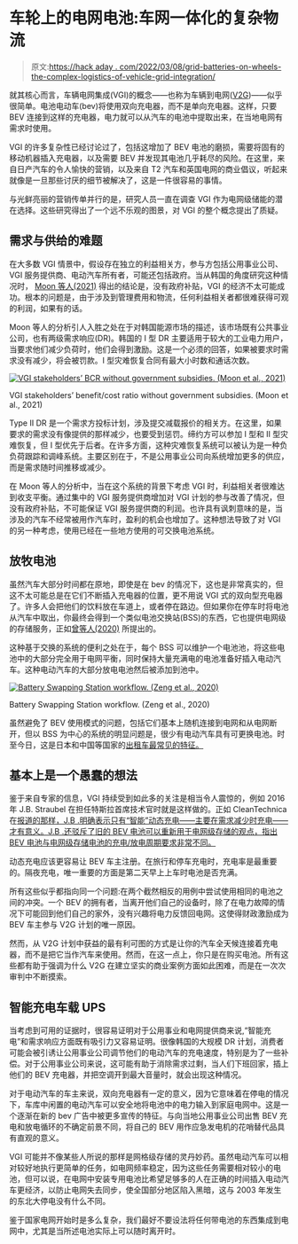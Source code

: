 # 车轮上的电网电池:车网一体化的复杂物流

> 原文:[https://hack aday . com/2022/03/08/grid-batteries-on-wheels-the-complex-logistics-of-vehicle-grid-integration/](https://hackaday.com/2022/03/08/grid-batteries-on-wheels-the-complicated-logistics-of-vehicle-grid-integration/)

就其核心而言，车辆电网集成(VGI)的概念——也称为车辆到电网([V2G](https://en.wikipedia.org/wiki/Vehicle-to-grid))——似乎很简单。电池电动车(bev)将使用双向充电器，而不是单向充电器。这样，只要 BEV 连接到这样的充电器，电力就可以从汽车的电池中提取出来，在当地电网有需求时使用。

VGI 的许多复杂性已经讨论过了，包括这增加了 BEV 电池的磨损，需要将固有的移动机器插入充电器，以及需要 BEV 并发现其电池几乎耗尽的风险。在这里，来自日产汽车的令人愉快的营销，以及来自 T2 汽车和英国电网的商业倡议，听起来就像是一旦那些讨厌的细节被解决了，这是一件很容易的事情。

与光鲜亮丽的营销传单并行的是，研究人员一直在调查 VGI 作为电网级储能的潜在选择。这些研究得出了一个远不乐观的图景，对 VGI 的整个概念提出了质疑。

## 需求与供给的难题

在大多数 VGI 情景中，假设存在独立的利益相关方，参与方包括公用事业公司、VGI 服务提供商、电动汽车所有者，可能还包括政府。当从韩国的角度研究这种情况时， [Moon 等人(2021)](https://www.mdpi.com/1996-1073/14/3/761/htm) 得出的结论是，没有政府补贴，VGI 的经济不太可能成功。根本的问题是，由于涉及到管理费用和物流，任何利益相关者都很难获得可观的利润，如果有的话。

Moon 等人的分析引人入胜之处在于对韩国能源市场的描述，该市场既有公共事业公司，也有两级需求响应(DR)。韩国的 I 型 DR 主要适用于较大的工业电力用户，当要求他们减少负荷时，他们会得到激励。这是一个必须的回答，如果被要求时需求没有减少，将会被罚款。I 型灾难恢复合同有最大小时数和通话次数。

[![VGI stakeholders’ BCR without government subsidies. (Moon et al., 2021)](../Images/7c26191d8f055b2a02c8fd5540d057ec.png)](https://hackaday.com/wp-content/uploads/2022/02/VGI_stakeholders_BCR_without_subsidies_moon_et_al.png)

VGI stakeholders’ benefit/cost ratio without government subsidies. (Moon et al., 2021)

Type II DR 是一个需求方投标计划，涉及提交减载报价的相关方。在这里，如果要求的需求没有像提供的那样减少，也要受到惩罚。缔约方可以参加 I 型和 II 型灾难恢复，但 I 型优先于后者。在许多方面，这种灾难恢复系统可以被认为是一种负负荷跟踪和调峰系统。主要区别在于，不是公用事业公司向系统增加更多的供应，而是需求随时间推移或减少。

在 Moon 等人的分析中，当在这个系统的背景下考虑 VGI 时，利益相关者很难达到收支平衡。通过集中的 VGI 服务提供商增加对 VGI 计划的参与改善了情况，但没有政府补贴，不可能保证 VGI 服务提供商的利润。也许具有讽刺意味的是，当涉及的汽车不经常被用作汽车时，盈利的机会也增加了。这种想法导致了对 VGI 的另一种考虑，使用已经在一些地方使用的可交换电池系统。

## 放牧电池

虽然汽车大部分时间都在原地，即使是在 bev 的情况下，这也是非常真实的，但这不太可能总是在它们不断插入充电器的位置，更不用说 VGI 式的双向型充电器了。许多人会把他们的饮料放在车道上，或者停在路边。但如果你在停车时将电池从汽车中取出，你最终会得到一个类似电池交换站(BSS)的东西，它也提供电网级的存储服务，正如[曾等人(2020)](https://www.mdpi.com/2076-3417/10/22/8023/htm) 所提出的。

这种基于交换的系统的便利之处在于，每个 BSS 可以维护一个电池池，将这些电池中的大部分完全用于电网平衡，同时保持大量充满电的电池准备好插入电动汽车。这种电动汽车的大部分放电电池然后被添加到池中。

[![Battery Swapping Station workflow. (Zeng et al., 2020)](../Images/31a20ffc10c51806c9e6e3f8c709161f.png)](https://hackaday.com/wp-content/uploads/2022/02/BSS_workflow_Zeng_et_al_2020.png)

Battery Swapping Station workflow. (Zeng et al., 2020)

虽然避免了 BEV 使用模式的问题，包括它们基本上随机连接到电网和从电网断开，但以 BSS 为中心的系统的明显问题是，很少有电动汽车具有可更换电池。时至今日，这是日本和中国等国家的[出租车最常见的特征。](https://hackaday.com/2022/02/09/china-loves-battery-swapping-evs-but-will-they-ever-make-it-here/)

## 基本上是一个愚蠢的想法

鉴于来自专家的信息，VGI 持续受到如此多的关注是相当令人震惊的，例如 2016 年 J.B. Straubel 在担任特斯拉首席技术官时就是这样做的。正如 CleanTechnica 在[报道的那样，J.B .明确表示只有“智能”动态充电——主要在需求减少时充电——才有意义。J.B .还驳斥了旧的 BEV 电池可以重新用于电网级存储的观点，指出 BEV 电池与电网级存储电池的充电/放电周期要求非常不同。](https://cleantechnica.com/2016/08/22/vehicle-to-grid-used-ev-batteries-grid-storage/)

动态充电应该更容易让 BEV 车主注册。在旅行和停车充电时，充电率是最重要的。隔夜充电，唯一重要的方面是第二天早上上车时电池是否充满。

所有这些似乎都指向同一个问题:在两个截然相反的用例中尝试使用相同的电池之间的冲突。一个 BEV 的拥有者，当离开他们自己的设备时，除了在电力故障的情况下可能回到他们自己的家外，没有兴趣将电力反馈回电网。这使得财政激励成为 BEV 车主参与 V2G 计划的唯一原因。

然而，从 V2G 计划中获益的最有利可图的方式是让你的汽车全天候连接着充电器，而不是把它当作汽车来使用。然而，在这一点上，你只是在购买电池。所有这些都有助于强调为什么 V2G 在建立坚实的商业案例方面如此困难，而是在一次次审判中不断摸索。

## 智能充电车载 UPS

当考虑到可用的证据时，很容易证明对于公用事业和电网提供商来说,“智能充电”和需求响应方面既有吸引力又容易证明。很像韩国的大规模 DR 计划，消费者可能会被引诱让公用事业公司调节他们的电动汽车的充电速度，特别是为了一些补偿。对于公用事业公司来说，这可能有助于消除需求过剩，当人们下班回家，插上他们的 BEV 充电器，并把空调开到最大音量时，就会出现这种情况。

对于电动汽车的车主来说，双向充电器有一定的意义，因为它意味着在停电的情况下，车库中闲置的电动汽车可以安全地将电池中的电力输入到家庭电网中。这是一个逐渐在新的 bev 广告中被更多宣传的特征。与向当地公用事业公司出售 BEV 充电和放电循环的不确定前景不同，将自己的 BEV 用作应急发电机的花哨替代品具有直观的意义。

VGI 可能并不像某些人所说的那样是网格级存储的灵丹妙药。虽然电动汽车可以相对较好地执行更简单的任务，如电网频率稳定，因为这些任务需要相对较小的电池，但可以说，在电网中安装专用电池比希望足够多的人在正确的时间插入电动汽车更经济，以防止电网失去同步，使全国部分地区陷入黑暗，这与 2003 年发生的东北大停电没有什么不同。

鉴于国家电网开始时是多么复杂，我们最好不要设法将任何带电池的东西集成到电网中，尤其是当所述电池实际上可以随时离开时。